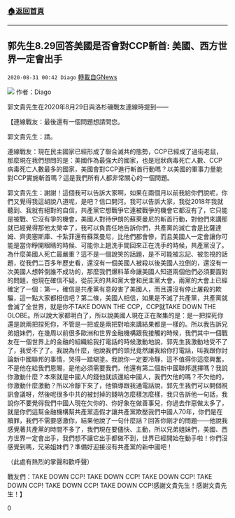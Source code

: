 ###  [:house:返回首頁](https://github.com/ourhimalayas/txt)
---

## 郭先生8.29回答美國是否會對CCP斬首: 美國、西方世界一定會出手
`2020-08-31 00:42 Diago` [轉載自GNews](https://gnews.org/zh-hant/325885/)

![](https://s3.amazonaws.com/gnews-media-offload/wp-content/uploads/2020/08/31003946/%E5%B0%81%E9%9D%A2-110.jpg)
作者：Diago

郭文貴先生在2020年8月29日與洛杉磯戰友連線時提到——

【連線戰友：最後還有一個問題想請問您。

郭文貴先生：請。

連線戰友：現在民主國家已經形成了聯合滅共的態勢，CCP已經成了過街老鼠，那麼現在我們想問的是：美國作為最強大的國家，也是冠狀病毒死亡人數、CCP病毒死亡人數最多的國家，美國會對CCP進行斬首行動嗎？以美國的軍事力量能對CCP實施斬首嗎？這是我們所有人都非常關心的一個問題。

郭文貴先生：謝謝！這個我可以告訴大家啊，如果在兩個月以前我給你們說呢，你們又覺得我這胡說八道呢，是吧？信口開河。我可以告訴大家，我從2018年我就聽到、我就有絕對的自信，共產黨它想戰爭它連被戰爭的機會它都沒有了，它只能是被戰、它沒有爭的機會，美國人對待伊朗的蘇萊曼尼的斬首行動，對他們來講那就已經覺得那他太榮幸了，我可以負責任地告訴你們，共產黨的滅亡會是比薩達姆、齊奧塞斯庫、卡紮菲還有蘇萊曼尼，比他們都會慘，而且美國人一定會讓你可能是當你睜開眼睛的時候、可能你上趟洗手間回來正在洗手的時候，共產黨沒了。為什麼美國人死亡最嚴重？這不是一個說笑的話題，是不可能被忘記、被忽視的話題，從我們二百多年歷史看，還沒有一個美國人被殺以後美國人拉倒的，還沒有一次美國人想幹倒誰不成功的，那麼我們爆料革命讓美國人知道兩個他們必須要面對的問題，他現在確信不疑，從前天的共和黨大會和民主黨大會，兩黨的大會上已經確定了一個：第一，確信是共產黨有意殺害了美國人，而且還沒有停止屠殺的欺騙，這一點大家都相信吧？第二條，美國人相信，如果是不滅了共產黨，共產黨就會滅了全世界，就是你不TAKE DOWN THE CCP，CCP就TAKE DOWN THE GLOBE。所以說大家都明白了，所以說美國人現在正在聚集的是：是一把捏死你還是說兩把捏死你，不管是一把或是兩把對咱來講結果都是一樣的。所以我告訴兄弟姐妹們，在幾周以前很多歐洲和世界金融機構跟我接觸的時候，我們其中一個戰友在一個世界上的金融的組織給我打電話的時候激動地說，郭先生我激動地受不了了，我受不了了。我說為什麼，他說我們的頭兒竟然讓我給你打電話，叫我跟你討論新中國聯邦的事情，哭得一踏糊塗。我說你一定要冷靜，這不值得你這麼興奮，不是他在給我們恩賜，是他必須需要我們，他還有第二個新中國聯邦選擇嗎？我說你激動什麼？本來就是中國人的錢他就該還給中國人，我們欠他的嗎？不欠他的，你激動什麼激動？所以冷靜下來了，他領導跟我通電話說，郭先生我們可以開個視訊會議呀，然後呢很多中共的被封掉的錢呐怎麼樣怎麼樣，我只告訴他一句話，我說你不要覺得我們中國人現在欠你的、你好象在做善事兒，你過去作惡做太多了，就是你們這幫金融機構幫共產黨造假才讓共產黨欺壓我們中國人70年，你們是在贖罪，我們不需要感激你，結果他說了一句什麼話？回答你剛才的問題——他說我感覺著共產黨的時間不多了，我們現在要儘快、主動，所以兄弟姐妹們，美國、西方世界一定會出手，我們想不讓它出手都做不到，世界已經開始在動手啦！你們沒感覺到嗎，兄弟姐妹們？準備好迎接沒有共產黨的新中國吧！

（此處有熱烈的掌聲和歡呼聲）

戰友們：TAKE DOWN CCP! TAKE DOWN CCP! TAKE DOWN CCP! TAKE DOWN CCP! TAKE DOWN CCP! TAKE DOWN CCP!感謝文貴先生！感謝文貴先生！】

0
